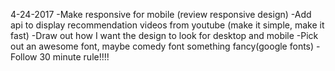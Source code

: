 
4-24-2017 
-Make responsive for mobile (review responsive design)
-Add api to display recommendation videos from youtube (make it simple, make it fast)
-Draw out how I want the design to look for desktop and mobile
-Pick out an awesome font, maybe comedy font something fancy(google fonts)
-Follow 30 minute rule!!!!

